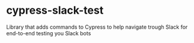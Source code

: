 # cypress-slack-test
Library that adds commands to Cypress to help navigate trough Slack for end-to-end testing you Slack bots
